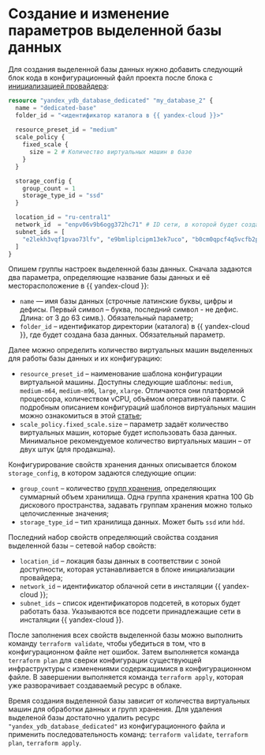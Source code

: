 # Создание и изменение параметров выделенной базы данных

Для создания выделенной базы данных нужно добавить следующий блок кода в конфигурационный файл проекта после блока с [инициализацией провайдера](./configure.md): 

```tf
resource "yandex_ydb_database_dedicated" "my_database_2" {
  name = "dedicated-base"
  folder_id = "<идентификатор каталога в {{ yandex-cloud }}>"
  
  resource_preset_id = "medium"
  scale_policy {
    fixed_scale {
      size = 2 # Количество виртуальных машин в базе
    }
  }

  storage_config {
    group_count = 1
    storage_type_id = "ssd"
  }

  location_id = "ru-central1"
  network_id  = "enpv06v9b6ogg372hc71" # ID сети, в которой будет создана база
  subnet_ids = [
    "e2lekh3vqf1pvao73lfv", "e9bmliplcipm13ek7uco", "b0cm0qpcf4q5vcfb2pc2" 
  ]
}
```

Опишем группы настроек выделенной базы данных. Сначала задаются два параметра, определяющие название базы данных и её месторасположение в {{ yandex-cloud }}:
* `name` — имя базы данных (строчные латинские буквы, цифры и дефисы. Первый символ – буква, последний символ - не дефис. Длина: от 3 до 63 симв.). Обязательный параметр;
* `folder_id` – идентификатор директории (каталога) в {{ yandex-cloud }}, где будет создана база данных. Обязательный параметр.

Далее можно определить количество виртуальных машин выделенных для работы базы данных и их конфигурацию:
* `resource_preset_id` – наименование шаблона конфигурации виртуальной машины. Доступны следующие шаблоны: `medium`, `medium-m64`, `medium-m96`, `large`, `xlarge`. Отличаются они платформой процессора, количеством vCPU, объёмом оперативной памяти. С подробным  описанием конфигураций шаблонов виртуальных машин можно ознакомиться в этой [статье](../concepts/resources.md#resource-presets);
* `scale_policy.fixed_scale.size` – параметр задаёт количество виртуальных машин, которые будет использовать база данных. Минимальное рекомендуемое количество виртуальных машин – от двух штук (для продакшна).

Конфигурирование свойств хранения данных описывается блоком `storage_config`, в котором задаются следующие опции:
* `group_count` – количество [групп хранения](https://ydb.tech/ru/docs/concepts/databases#storage-groups),  определяющих суммарный объем хранилища. Одна группа хранения кратна 100 Gb дискового пространства, задавать группам хранения можно только целочисленные значения;
* `storage_type_id` – тип хранилища данных. Может быть `ssd` или `hdd`.

Последний набор свойств определяющий свойства создания выделенной базы – сетевой набор свойств:
* `location_id` – локация базы данных в соответствии с зоной доступности, которая устанавливается в блоке инициализации провайдера;
* `network_id` – идентификатор облачной сети в инсталяции {{ yandex-cloud }};
* `subnet_ids` – список идентификаторов подсетей, в которых будет работать база. Указываются все подсети принадлежащие сети в инсталяции {{ yandex-cloud }}.

После заполнения всех свойств выделенной базы можно выполнить команду `terraform validate`, чтобы убедиться в том, что в конфигурационном файле нет ошибок. Затем выполняется команда `terraform plan` для сверки конфигурации существующей инфраструктуры с изменениями содержащимися в конфигурационном файле. В завершении выполняется команда `terraform apply`, которая уже разворачивает создаваемый ресурс в облаке.

Время создания выделенной базы зависит от количества виртуальных машин для обработки данных и групп хранения. Для удаления выделеной базы достаточно удалить ресурс `"yandex_ydb_database_dedicated"` из конфигурационного файла и применить последовательность команд: `terraform validate`, `terraform plan`, `terraform apply`. 